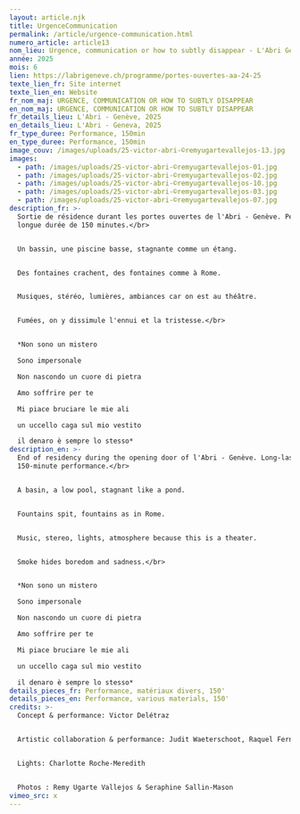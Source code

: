 ```yaml
---
layout: article.njk
title: UrgenceCommunication
permalink: /article/urgence-communication.html
numero_article: article13
nom_lieu: Urgence, communication or how to subtly disappear - L'Abri Genève
année: 2025
mois: 6
lien: https://labrigeneve.ch/programme/portes-ouvertes-aa-24-25
texte_lien_fr: Site internet
texte_lien_en: Website
fr_nom_maj: URGENCE, COMMUNICATION OR HOW TO SUBTLY DISAPPEAR
en_nom_maj: URGENCE, COMMUNICATION OR HOW TO SUBTLY DISAPPEAR
fr_details_lieu: L'Abri - Genève, 2025
en_details_lieu: L'Abri - Geneva, 2025
fr_type_duree: Performance, 150min
en_type_duree: Performance, 150min
image_couv: /images/uploads/25-victor-abri-©remyugartevallejos-13.jpg
images:
  - path: /images/uploads/25-victor-abri-©remyugartevallejos-01.jpg
  - path: /images/uploads/25-victor-abri-©remyugartevallejos-02.jpg
  - path: /images/uploads/25-victor-abri-©remyugartevallejos-10.jpg
  - path: /images/uploads/25-victor-abri-©remyugartevallejos-03.jpg
  - path: /images/uploads/25-victor-abri-©remyugartevallejos-07.jpg
description_fr: >-
  Sortie de résidence durant les portes ouvertes de l'Abri - Genève. Performance
  longue durée de 150 minutes.</br> 


  Un bassin, une piscine basse, stagnante comme un étang.


  Des fontaines crachent, des fontaines comme à Rome.


  Musiques, stéréo, lumières, ambiances car on est au théâtre.


  Fumées, on y dissimule l'ennui et la tristesse.</br> 


  *Non sono un mistero

  Sono impersonale

  Non nascondo un cuore di pietra

  Amo soffrire per te

  Mi piace bruciare le mie ali

  un uccello caga sul mio vestito

  il denaro è sempre lo stesso*
description_en: >-
  End of residency during the opening door of l'Abri - Genève. Long-lasting
  150-minute performance.</br> 


  A basin, a low pool, stagnant like a pond.


  Fountains spit, fountains as in Rome.


  Music, stereo, lights, atmosphere because this is a theater.


  Smoke hides boredom and sadness.</br> 


  *Non sono un mistero

  Sono impersonale

  Non nascondo un cuore di pietra

  Amo soffrire per te

  Mi piace bruciare le mie ali

  un uccello caga sul mio vestito

  il denaro è sempre lo stesso*
details_pieces_fr: Performance, matériaux divers, 150'
details_pieces_en: Performance, various materials, 150'
credits: >-
  Concept & performance: Victor Delétraz


  Artistic collaboration & performance: Judit Waeterschoot, Raquel Fernandez, Elia Fidanza


  Lights: Charlotte Roche-Meredith


  Photos : Remy Ugarte Vallejos & Seraphine Sallin-Mason
vimeo_src: x
---
```

